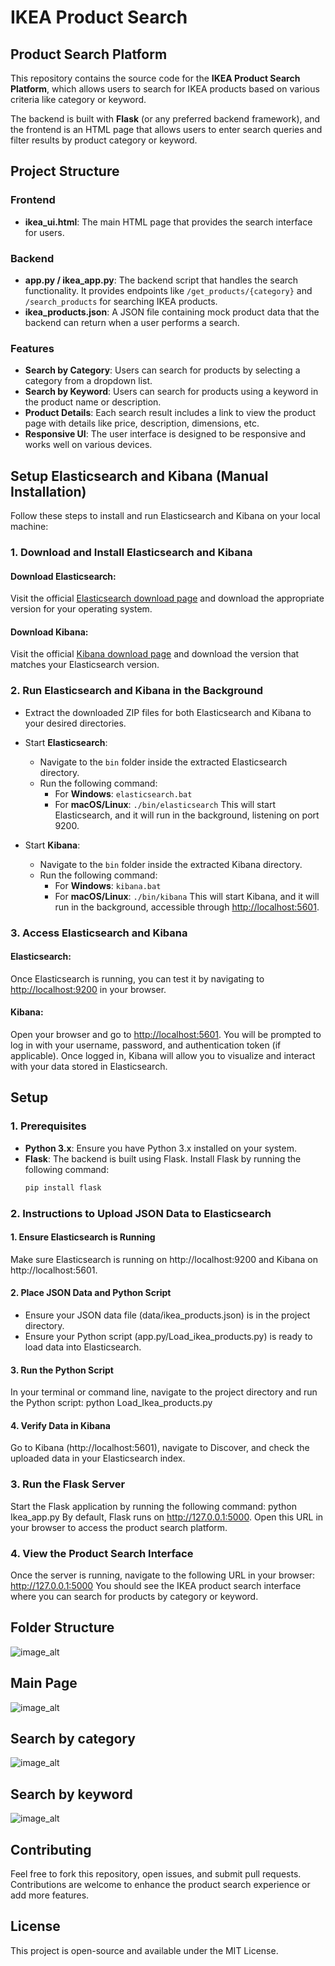 # IKEA Product Search

## Product Search Platform

This repository contains the source code for the **IKEA Product Search Platform**, which allows users to search for IKEA products based on various criteria like category or keyword.

The backend is built with **Flask** (or any preferred backend framework), and the frontend is an HTML page that allows users to enter search queries and filter results by product category or keyword.

## Project Structure

### Frontend
- **ikea_ui.html**: The main HTML page that provides the search interface for users.

### Backend
- **app.py / ikea_app.py**: The backend script that handles the search functionality. It provides endpoints like `/get_products/{category}` and `/search_products` for searching IKEA products.
- **ikea_products.json**: A JSON file containing mock product data that the backend can return when a user performs a search.

### Features
- **Search by Category**: Users can search for products by selecting a category from a dropdown list.
- **Search by Keyword**: Users can search for products using a keyword in the product name or description.
- **Product Details**: Each search result includes a link to view the product page with details like price, description, dimensions, etc.
- **Responsive UI**: The user interface is designed to be responsive and works well on various devices.

## Setup Elasticsearch and Kibana (Manual Installation)

Follow these steps to install and run Elasticsearch and Kibana on your local machine:

### 1. Download and Install Elasticsearch and Kibana

#### Download Elasticsearch:
Visit the official [Elasticsearch download page](https://www.elastic.co/downloads/elasticsearch) and download the appropriate version for your operating system.

#### Download Kibana:
Visit the official [Kibana download page](https://www.elastic.co/downloads/kibana) and download the version that matches your Elasticsearch version.

### 2. Run Elasticsearch and Kibana in the Background

- Extract the downloaded ZIP files for both Elasticsearch and Kibana to your desired directories.
- Start **Elasticsearch**:
  - Navigate to the `bin` folder inside the extracted Elasticsearch directory.
  - Run the following command:
    - For **Windows**: `elasticsearch.bat`
    - For **macOS/Linux**: `./bin/elasticsearch`
  This will start Elasticsearch, and it will run in the background, listening on port 9200.

- Start **Kibana**:
  - Navigate to the `bin` folder inside the extracted Kibana directory.
  - Run the following command:
    - For **Windows**: `kibana.bat`
    - For **macOS/Linux**: `./bin/kibana`
  This will start Kibana, and it will run in the background, accessible through [http://localhost:5601](http://localhost:5601).

### 3. Access Elasticsearch and Kibana

#### Elasticsearch:
Once Elasticsearch is running, you can test it by navigating to [http://localhost:9200](http://localhost:9200) in your browser.

#### Kibana:
Open your browser and go to [http://localhost:5601](http://localhost:5601). You will be prompted to log in with your username, password, and authentication token (if applicable).
Once logged in, Kibana will allow you to visualize and interact with your data stored in Elasticsearch.

## Setup

### 1. Prerequisites
- **Python 3.x**: Ensure you have Python 3.x installed on your system.
- **Flask**: The backend is built using Flask. Install Flask by running the following command:
  ```bash
  pip install flask

### 2. Instructions to Upload JSON Data to Elasticsearch
#### 1. Ensure Elasticsearch is Running
Make sure Elasticsearch is running on http://localhost:9200 and Kibana on http://localhost:5601.
#### 2. Place JSON Data and Python Script
 - Ensure your JSON data file (data/ikea_products.json) is in the project directory.
 - Ensure your Python script (app.py/Load_ikea_products.py) is ready to load data into Elasticsearch.
#### 3. Run the Python Script
In your terminal or command line, navigate to the project directory and run the Python script:
  python Load_Ikea_products.py
#### 4. Verify Data in Kibana
Go to Kibana (http://localhost:5601), navigate to Discover, and check the uploaded data in your Elasticsearch index.
### 3. Run the Flask Server
Start the Flask application by running the following command:
python Ikea_app.py
By default, Flask runs on http://127.0.0.1:5000. Open this URL in your browser to access the product search platform.
### 4. View the Product Search Interface
Once the server is running, navigate to the following URL in your browser:
http://127.0.0.1:5000
You should see the IKEA product search interface where you can search for products by category or keyword.
## Folder Structure
![image_alt](https://github.com/VigneshwariJ31/Ikeas_Products_Finder/blob/2ca8e22aaa6b9a2d121fe31f8c35f3c9dd08b6f7/Folder%20structure.png)
## Main Page
![image_alt](https://github.com/VigneshwariJ31/Ikeas_Products_Finder/blob/1920f0ad0f85eb7d24150e7d31d4b350939f534c/Main%20Screen.png)
## Search by category 
![image_alt](https://github.com/VigneshwariJ31/Ikeas_Products_Finder/blob/1920f0ad0f85eb7d24150e7d31d4b350939f534c/Search_by_Keyword.png)
## Search by keyword 
![image_alt](https://github.com/VigneshwariJ31/Ikeas_Products_Finder/blob/1920f0ad0f85eb7d24150e7d31d4b350939f534c/Search_by_category.png)
## Contributing
Feel free to fork this repository, open issues, and submit pull requests. Contributions are welcome to enhance the product search experience or add more features.
## License
This project is open-source and available under the MIT License.
